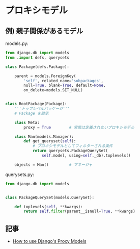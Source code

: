 # プロキシモデル

## 例) 親子関係があるモデル

models.py:

~~~py
from django.db import models
from .import defs, querysets

class Package(defs.Package):

    parent = models.ForeignKey(
        'self', related_name='subpackages', 
        null=True, blank=True, default=None,
        on_delete=models.SET_NULL)


class RootPackage(Package):
    '''トップレベルパッケージ'''
    # Package を継承

    class Meta:
        proxy = True        # 実態は定義されないプロキシモデル

    class Man(models.Manager):
        def get_queryset(self):
            # プロキシモデルとしてフィルターされる条件
            return querysets.PackageQuerySet(
                self.model, using=self._db).toplevels()

    objects = Man()         # マネージャ
~~~

querysets.py:

~~~py
from django.db import models


class PackageQuerySet(models.QuerySet):

    def toplevels(self, **kwargs):
        return self.filter(parent__isnull=True, **kwargs)
~~~

## 記事

- [How to use Django's Proxy Models](http://benlopatin.com/using-django-proxy-models/)
